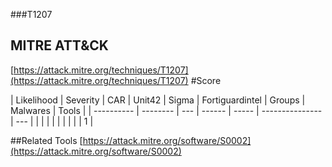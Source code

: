 ###T1207
## MITRE ATT&CK
[https://attack.mitre.org/techniques/T1207](https://attack.mitre.org/techniques/T1207)
#Score

| Likelihood | Severity | CAR | Unit42 | Sigma | Fortiguardintel | Groups | Malwares | Tools |
| ---------- | -------- | --- | ------ | ----- | --------------- | ---  |
 |   |   |   |   |   |   |   |   | 1 |

##Related Tools
[https://attack.mitre.org/software/S0002](https://attack.mitre.org/software/S0002)
[]()
